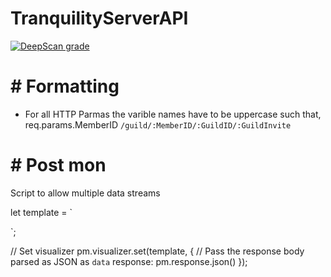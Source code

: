# TranquilityServerAPI

[![DeepScan grade](https://deepscan.io/api/teams/13554/projects/16524/branches/357480/badge/grade.svg)](https://deepscan.io/dashboard#view=project&tid=13554&pid=16524&bid=357480)


# # Formatting
- For all HTTP Parmas the varible names have to be uppercase such that, req.params.MemberID `/guild/:MemberID/:GuildID/:GuildInvite`


# # Post mon

Script to allow multiple data streams
 
let template = `
    <canvas id="myChart"></canvas>
    <script src="https://cdn.jsdelivr.net/npm/chart.js@2.8.0"></script>

<script>
    pm.getData( function (error, data) {

var data_t = {
    labels: Object.entries(data.response.times).map( (item) => item[1]),
    datasets: [ ],
};

data.response.all.forEach(e => {
    data_t.datasets.push(e);
});

        var ctx = document.getElementById('myChart').getContext('2d');
        var chart = new Chart(ctx, {
            type: 'line',
            data: data_t,   
            // Configuration options go here
            options: {}
        });
    });
</script>
`;

// Set visualizer
pm.visualizer.set(template, {
    // Pass the response body parsed as JSON as `data`
    response: pm.response.json()
});
